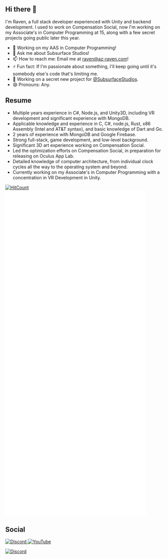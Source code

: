 ## Hi there 👋  
  
I'm Raven, a full stack developer experienced with Unity and backend development. I used to work on Compensation Social, now I'm working on my Associate's in Computer Programming at 15, along with a few secret projects going public later this year.  

- 🌱 Working on my AAS in Computer Programming!
- 💬 Ask me about Subsurface Studios!
- 📫 How to reach me: Email me at [raven@az-raven.com](mailto:raven@az-raven.com)!
- ⚡ Fun fact: If I'm passionate about something, I'll keep going until it's somebody else's code that's limiting me.
- 🎉 Working on a secret new project for [@SubsurfaceStudios](https://github.com/SubsurfaceStudios).
- 😄 Pronouns: Any.

## Resume
* Multiple years experience in C#, Node.js, and Unity3D, including VR development and significant experience with MongoDB.
* Applicable knowledge and experience in C, C#, node.js, Rust, x86 Assembly (Intel and AT&T syntax), and basic knowledge of Dart and Go.
* 2 years of experience with MongoDB and Google Firebase.
* Strong full-stack, game development, and low-level background.
* Significant 3D art experience working on Compensation Social.
* Led the optimization efforts on Compensation Social, in preparation for releasing on Oculus App Lab.
* Detailed knowledge of computer architecture, from individual clock cycles all the way to the operating system and beyond.
* Currently working on my Associate's in Computer Programming with a concentration in VR Development in Unity.

[![HitCount](https://hits.dwyl.com/bubby932/bubby932/bubby932.svg?style=flat&show=unique)](http://hits.dwyl.com/bubby932/bubby932/bubby932)  
![Metrics](/github-metrics.svg)  

## Social
[
  ![Discord](https://img.shields.io/badge/Subsurface%20Studios-%237289DA.svg?style=for-the-badge&logo=discord&logoColor=white)
](https://discord.gg/eAZF6m9C73)
[
  ![YouTube](https://img.shields.io/badge/Subsurface%20Studios-%23FF0000.svg?style=for-the-badge&logo=YouTube&logoColor=white)
](https://www.youtube.com/channel/UCWS_xkyKi61KeqBnKn1o1Rw/featured)  
  

[
  ![Discord](https://img.shields.io/badge/Compensation%20Social-%237289DA.svg?style=for-the-badge&logo=discord&logoColor=white)
](https://discord.gg/AMejDS2u6e)
